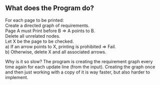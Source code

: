 ## What does the Program do?


For each page to be printed:<br>
  Create a directed graph of requirements.<br>
  Page A must Print before B => A points to B.<br>
  Delete all unrelated nodes.<br>
  Let X be the page to be checked.<br>
    a) If an arrow points to X, printing is prohibited => Fail.<br>
    b) Otherwise, delete X and all associated arrows.


Why is it so slow?
The program is creating the requirement graph every time again for each update line (from the input).
Creating the graph once and then just working with a copy of it is way faster, but also harder to implement.
